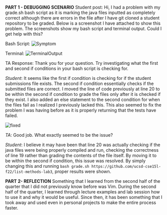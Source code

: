 **PART 1 - DEBUGGING SCENARIO**
Student post: 
Hi, I had a problem with my grade.sh bash script as it is marking the java files inputted as completely correct although there are errors in the file after I have git cloned a student repository to be graded. Below is a screenshot I have attached to show this problem. The screenshots show my bash script and terminal output. 
Could I get help with this? 

Bash Script: 
![Symptom](https://github.com/sjosyamUCSD/cse15l-lab-reports/assets/146763351/469aaa38-9bae-4d38-a616-9daa913636eb)

Terminal:
![TerminalOutput](https://github.com/sjosyamUCSD/cse15l-lab-reports/assets/146763351/f11ba81b-b1e6-48c7-a63c-94d4d7dfb9d1)

TA Response: 
Thank you for your question. Try investigating what the first and second if conditions in your bash script is checking for. 

*Student*: 
It seems like the first if condition is checking for if the student submissions file exists. The second if condition essentially checks if the submitted files are correct. I moved the line of code previously at line 20 to be within the second if condition to grade the files only after it is checked if they exist. I also added an else statement to the second condition for when the files fail as I realized I previously lacked this. This also seemed to fix the problem I was having before as it is properly returning that the tests have failed. 

![fixed](https://github.com/sjosyamUCSD/cse15l-lab-reports/assets/146763351/a25fe0a3-a1e2-487b-95ab-23a8d311d551)

*TA*:
Good job. What exactly seemed to be the issue?

*Student*: 
I believe it may have been that line 20 was actually checking if the java files were being properly compiled and run, checking the correctness of line 19 rather than grading the contents of the file itself. By moving it to be within the second if condition, this issue was resolved. By simply changing this and running `bash grade.sh https://github.com/ucsd-cse15l-f22/list-methods-lab3`, proper results were shown. 

**PART 2- REFLECTION**
  Something that I learned from the second half of the quarter that I did not previously know before was Vim.
  During the second half of the quarter, I learned through lecture examples and lab session how to use it and why it would be useful. 
  Since then, it has been something that I took away and used even in personal projects to make the entire process faster. 
  
